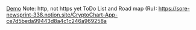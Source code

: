 
[Demo](http://crypto.tkhakhalev.info)
Note: http, not https yet
ToDo List and Road map (Ru):
https://sore-newsprint-338.notion.site/CryptoChart-App-ce7d5beda99443d8a4c1c246a969258a